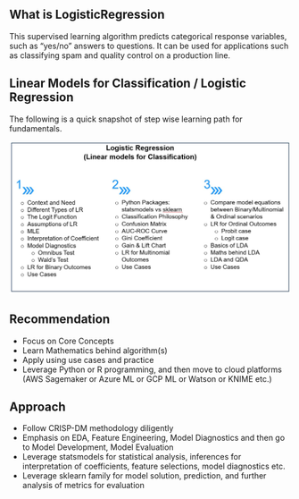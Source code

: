 ## What is LogisticRegression
This supervised learning algorithm predicts categorical response variables, such as “yes/no” answers to questions. It can be used for applications such as classifying spam and quality control on a production line.

## Linear Models for Classification / Logistic Regression

The following is a quick snapshot of step wise learning path for fundamentals.

![LR Learning Steps](https://github.com/kkm24132/LogisticRegression/blob/main/Image/LR_LearningSteps.jpg)


## Recommendation
- Focus on Core Concepts
- Learn Mathematics behind algorithm(s)
- Apply using use cases and practice
- Leverage Python or R programming, and then move to cloud platforms (AWS Sagemaker or Azure ML or GCP ML or Watson or KNIME etc.)


## Approach
- Follow CRISP-DM methodology diligently
- Emphasis on EDA, Feature Engineering, Model Diagnostics and then go to Model Development, Model Evaluation
- Leverage statsmodels for statistical analysis, inferences for interpretation of coefficients, feature selections, model diagnostics etc.
- Leverage sklearn family for model solution, prediction, and further analysis of metrics for evaluation


